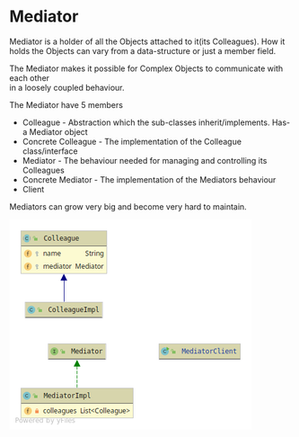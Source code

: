 # Mediator

Mediator is a holder of all the Objects attached to it(its Colleagues).
How it holds the Objects can vary from a data-structure or just a member field.

The Mediator makes it possible for Complex Objects to communicate with each other <br>
in a loosely coupled behaviour. 

The Mediator have 5 members
* Colleague - Abstraction which the sub-classes inherit/implements.
Has-a Mediator object 
* Concrete Colleague - The implementation of the Colleague class/interface 
* Mediator - The behaviour needed for managing and controlling its Colleagues
* Concrete Mediator - The implementation of the Mediators behaviour
* Client

Mediators can grow very big and become very hard to maintain.

![alt text](mediator.png)